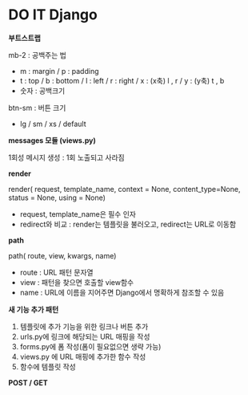# DO IT Django

**부트스트랩**

 mb-2 : 공백주는 법

* m : margin / p : padding
* t : top / b : bottom / l : left / r : right / x : (x축) l , r / y : (y축) t , b
* 숫자 : 공백크기



 btn-sm : 버튼 크기

* lg / sm / xs / default



**messages 모듈 (views.py)**

1회성 메시지 생성 : 1회 노출되고 사라짐



**render**

render( request, template_name, context = None, content_type=None, status = None, using = None)

* request, template_name은 필수 인자
* redirect와 비교 : render는 템플릿을 불러오고, redirect는 URL로 이동함



**path**

path( route, view, kwargs, name)

* route : URL 패턴 문자열
* view : 패턴을 찾으면 호출할 view함수
* name : URL에 이름을 지어주면 Django에서 명확하게 참조할 수 있음



**새 기능 추가 패턴**

1. 템플릿에 추가 기능을 위한 링크나 버튼 추가
2. urls.py에 링크에 해당되는 URL 매핑을 작성
3. forms.py에 폼 작성(폼이 필요없으면 생략 가능)
4. views.py 에 URL 매핑에 추가한 함수 작성
5. 함수에 템플릿 작성



**POST / GET**

